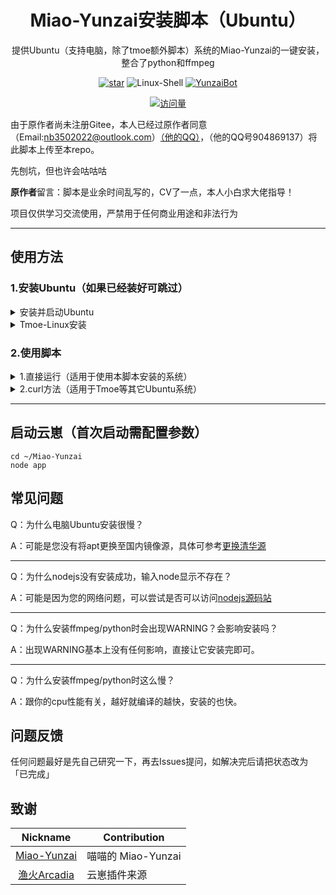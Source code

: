<div align="center">

# Miao-Yunzai安装脚本（Ubuntu）

提供Ubuntu（支持电脑，除了tmoe额外脚本）系统的Miao-Yunzai的一键安装，整合了python和ffmpeg

[![star](https://gitee.com/paimon114514/termux-yunzai-cv-script/badge/star.svg?theme=dark)](https://gitee.com/paimon114514/termux-yunzai-cv-script/stargazers)
![Linux-Shell](https://img.shields.io/badge/-shell-eed718?style=flat&logo=javascript&logoColor=ffffff)
[![YunzaiBot](https://img.shields.io/badge/Yunzai-V3.0.0-black?style=flat&logo=dependabot)](https://gitee.com/Le-niao/Yunzai-Bot)

[![访问量](https://profile-counter.glitch.me/termux-yunzai-cv-script/count.svg)](https://gitee.com/paimon114514/termux-yunzai-cv-script)
</div>

由于原作者尚未注册Gitee，本人已经过原作者同意（Email:nb3502022@outlook.com）[（他的QQ）](https://ti.qq.com/open_qq/index2.html?url=mqqapi%3a%2f%2fuserprofile%2ffriend_profile_card%3fsrc_type%3dweb%26version%3d1.0%26source%3d2%26uin%3d904869137)，（他的QQ号904869137）将此脚本上传至本repo。

先刨坑，但也许会咕咕咕

**原作者**留言：脚本是业余时间乱写的，CV了一点，本人小白求大佬指导！

项目仅供学习交流使用，严禁用于任何商业用途和非法行为

<hr>

## 使用方法

### 1.安装Ubuntu（如果已经装好可跳过）
<details>
  <summary>安装并启动Ubuntu</summary>

> 环境准备：一台Arm64的Android手机，且安卓版本为7.0及以上

选择ZeroTermux下载线路下载

<div align="center">

**[线路1](https://d.icdown.club/repository/main/ZeroTermux/)** 

**[备用线路（提取码1145）](https://www.123pan.com/s/KHitVv-ZLsph.html)** 

</div>

选择 **最新版本的ZeroTermux** 下载，然后打开软件输入以下命令安装ubuntu

```
sed -i 's@^\(deb.*stable main\)$@#\1\ndeb https://mirrors.tuna.tsinghua.edu.cn/termux/termux-packages-24 stable main@' $PREFIX/etc/apt/sources.list && apt update && apt upgrade
#更新过程会出现冲突，询问是否替换直接回车即可
apt install proot wget -y
bash <(curl -sL https://raw.githubusercontent.com/htadiy/termux-yunzai-cv-script/main/ubuntu/install.sh)

./startubuntu.sh
#启动ubuntu
```
</details>

<details>
  <summary>Tmoe-Linux安装</summary>
<div align="center">

请查看 [教程视频](https://www.123pan.com/s/KHitVv-pCNph.html) （提取码1145）

[自建网盘线路（可能不稳定）](http://pan.htadiy.top:64114/%E6%95%99%E7%A8%8B/%E6%95%99%E7%A8%8B_%E6%96%B0%E7%89%88%E9%87%8D%E7%BD%AE.mp4)
</div>
</details>

### 2.使用脚本
<details>
  <summary>1.直接运行（适用于使用本脚本安装的系统）</summary>

 **进入系统后直接执行** 
```
bash miao-menu.sh

```
</details>
<details>
  <summary>2.curl方法（适用于Tmoe等其它Ubuntu系统）</summary>

请根据网络情况选择 Github 或 Gitee
请确保网络环境良好

 **进入系统后直接运行这些命令** 

```

# 使用 Github（更新可能不及时）

apt update
apt install curl -y
bash <(curl -sL https://raw.githubusercontent.com/htadiy/termux-yunzai-cv-script/main/miao-menu.sh)


# 使用Gitee

apt update
apt install curl -y
bash <(curl -sL https://gitee.com/paimon114514/termux-yunzai-cv-script/raw/master/miao-menu.sh)

```

</details>

<hr>

## 启动云崽（首次启动需配置参数）

```
cd ~/Miao-Yunzai
node app
```

## 常见问题

Q：为什么电脑Ubuntu安装很慢？

A：可能是您没有将apt更换至国内镜像源，具体可参考[更换清华源](https://mirrors.tuna.tsinghua.edu.cn/help/ubuntu)
<hr>
Q：为什么nodejs没有安装成功，输入node显示不存在？

A：可能是因为您的网络问题，可以尝试是否可以访问[nodejs源码站](https://deb.nodesource.com/)
<hr>
Q：为什么安装ffmpeg/python时会出现WARNING？会影响安装吗？

A：出现WARNING基本上没有任何影响，直接让它安装完即可。
<hr>
Q：为什么安装ffmpeg/python时这么慢？

A：跟你的cpu性能有关，越好就编译的越快，安装的也快。

## 问题反馈
任何问题最好是先自己研究一下，再去Issues提问，如解决完后请把状态改为「已完成」
## 致谢

|                           Nickname                            | Contribution         |
| :-----------------------------------------------------------: | -------------------- |
|     [Miao-Yunzai](../../../../yoimiya-kokomi/Miao-Yunzai)     | 喵喵的 Miao-Yunzai   |
|  [渔火Arcadia](../../../../yhArcadia/Yunzai-Bot-plugins-index)  | 云崽插件来源   |
